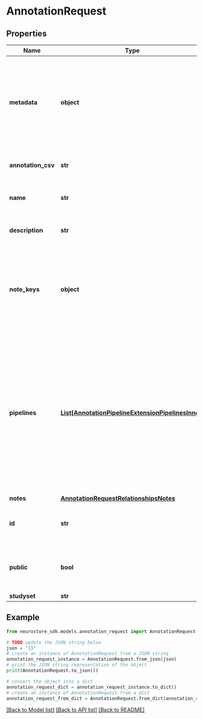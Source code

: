 # AnnotationRequest


## Properties

Name | Type | Description | Notes
------------ | ------------- | ------------- | -------------
**metadata** | **object** | object describing metadata about the annotation, such as software used or descriptions of the keys used in the annotation. | [optional] 
**annotation_csv** | **str** | annotation object expressed as a CSV | 
**name** | **str** | Descriptive name for the annotation. | [optional] 
**description** | **str** | Long form description of the annotation. | [optional] 
**note_keys** | **object** | The keys (columns) in the annotation and the key&#39;s respective data type (such as an integer or string). | [optional] 
**pipelines** | [**List[AnnotationPipelineExtensionPipelinesInner]**](AnnotationPipelineExtensionPipelinesInner.md) | Optional pipeline descriptors used to populate annotation notes with feature columns. Each entry should include the pipeline name and the list of columns to import, along with optional version and config id.  | [optional] 
**notes** | [**AnnotationRequestRelationshipsNotes**](AnnotationRequestRelationshipsNotes.md) |  | [optional] 
**id** | **str** | short UUID specifying the location of this resource | [optional] 
**public** | **bool** | whether the resource is listed in public searches or not | [optional] [default to True]
**studyset** | **str** |  | [optional] 

## Example

```python
from neurostore_sdk.models.annotation_request import AnnotationRequest

# TODO update the JSON string below
json = "{}"
# create an instance of AnnotationRequest from a JSON string
annotation_request_instance = AnnotationRequest.from_json(json)
# print the JSON string representation of the object
print(AnnotationRequest.to_json())

# convert the object into a dict
annotation_request_dict = annotation_request_instance.to_dict()
# create an instance of AnnotationRequest from a dict
annotation_request_from_dict = AnnotationRequest.from_dict(annotation_request_dict)
```
[[Back to Model list]](../README.md#documentation-for-models) [[Back to API list]](../README.md#documentation-for-api-endpoints) [[Back to README]](../README.md)


